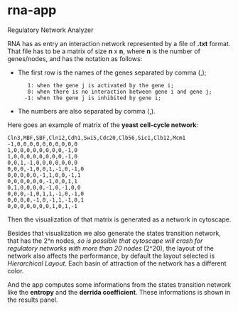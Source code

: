 # rna-app
Regulatory Network Analyzer

RNA has as entry an interaction network represented by a file of **.txt** format. That file has to be a matrix of size **n** x **n**, where **n** is the number of genes/nodes, and has the notation as follows:

- The first row is the names of the genes separated by comma (,);
     
         1: when the gene j is activated by the gene i;
         0: when there is no interaction between gene i and gene j;
        -1: when the gene j is inhibited by gene i;
- The numbers are also separated by comma (,).

Here goes an example of matrix of the **yeast cell-cycle network**:

    Cln3,MBF,SBF,Cln12,Cdh1,Swi5,Cdc20,Clb56,Sic1,Clb12,Mcm1
    -1,0,0,0,0,0,0,0,0,0,0
    1,0,0,0,0,0,0,0,0,-1,0
    1,0,0,0,0,0,0,0,0,-1,0
    0,0,1,-1,0,0,0,0,0,0,0
    0,0,0,-1,0,0,1,-1,0,-1,0
    0,0,0,0,0,-1,1,0,0,-1,1
    0,0,0,0,0,0,-1,0,0,1,1
    0,1,0,0,0,0,-1,0,-1,0,0
    0,0,0,-1,0,1,1,-1,0,-1,0
    0,0,0,0,-1,0,-1,1,-1,0,1
    0,0,0,0,0,0,0,1,0,1,-1

Then the visualization of that matrix is generated as a network in cytoscape.

Besides that visualization we also generate the states transition network, that has the 2^n nodes, *so is possible that cytoscape will crash for regulatory networks with more than 20 nodes* (2^20), the layout of the network also affects the performance, by default the layout selected is *Hierarchical Layout*. Each basin of attraction of the network has a different color.

And the app computes some informations from the states transition network like the **entropy** and the **derrida coefficient**. These informations is shown in the results panel.
